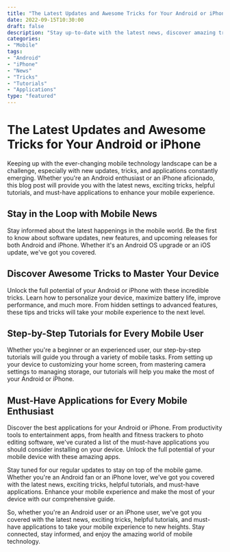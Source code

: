 ```yaml
--- 
title: "The Latest Updates and Awesome Tricks for Your Android or iPhone"
date: 2022-09-15T10:30:00
draft: false 
description: "Stay up-to-date with the latest news, discover amazing tricks, tutorials, and must-have applications for your Android or iPhone device."
categories:
- "Mobile"
tags:
- "Android"
- "iPhone"
- "News"
- "Tricks"
- "Tutorials"
- "Applications"
type: "featured"
---
```


# The Latest Updates and Awesome Tricks for Your Android or iPhone

Keeping up with the ever-changing mobile technology landscape can be a challenge, especially with new updates, tricks, and applications constantly emerging. Whether you're an Android enthusiast or an iPhone aficionado, this blog post will provide you with the latest news, exciting tricks, helpful tutorials, and must-have applications to enhance your mobile experience.

## Stay in the Loop with Mobile News

Stay informed about the latest happenings in the mobile world. Be the first to know about software updates, new features, and upcoming releases for both Android and iPhone. Whether it's an Android OS upgrade or an iOS update, we've got you covered.

## Discover Awesome Tricks to Master Your Device

Unlock the full potential of your Android or iPhone with these incredible tricks. Learn how to personalize your device, maximize battery life, improve performance, and much more. From hidden settings to advanced features, these tips and tricks will take your mobile experience to the next level.

## Step-by-Step Tutorials for Every Mobile User

Whether you're a beginner or an experienced user, our step-by-step tutorials will guide you through a variety of mobile tasks. From setting up your device to customizing your home screen, from mastering camera settings to managing storage, our tutorials will help you make the most of your Android or iPhone.

## Must-Have Applications for Every Mobile Enthusiast

Discover the best applications for your Android or iPhone. From productivity tools to entertainment apps, from health and fitness trackers to photo editing software, we've curated a list of the must-have applications you should consider installing on your device. Unlock the full potential of your mobile device with these amazing apps.

Stay tuned for our regular updates to stay on top of the mobile game. Whether you're an Android fan or an iPhone lover, we've got you covered with the latest news, exciting tricks, helpful tutorials, and must-have applications. Enhance your mobile experience and make the most of your device with our comprehensive guide.

So, whether you're an Android user or an iPhone user, we've got you covered with the latest news, exciting tricks, helpful tutorials, and must-have applications to take your mobile experience to new heights. Stay connected, stay informed, and enjoy the amazing world of mobile technology.

